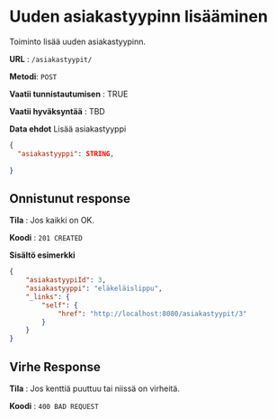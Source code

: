 # Uuden asiakastyypinn lisääminen

Toiminto lisää uuden asiakastyypinn.

**URL** : `/asiakastyypit/`

**Metodi**: `POST`

**Vaatii tunnistautumisen** : TRUE

**Vaatii hyväksyntää** : TBD

**Data ehdot**
Lisää asiakastyyppi
```json
{
  "asiakastyyppi": STRING,
  
}
```


## Onnistunut response

**Tila** : Jos kaikki on OK.

**Koodi** : `201 CREATED`

**Sisältö esimerkki**
```json
{
    "asiakastyypiId": 3,
    "asiakastyyppi": "eläkeläislippu",
    "_links": {
        "self": {
            "href": "http://localhost:8080/asiakastyypit/3"
        }
    }
}
```

## Virhe Response


**Tila** : Jos kenttiä puuttuu tai niissä on virheitä.

**Koodi** : `400 BAD REQUEST`
